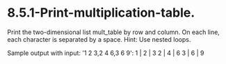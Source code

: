 # 8.5.1-Print-multiplication-table.
Print the two-dimensional list mult_table by row and column. On each line, each character is separated by a space. Hint: Use nested loops.

Sample output with input: '1 2 3,2 4 6,3 6 9':
1 | 2 | 3
2 | 4 | 6
3 | 6 | 9
